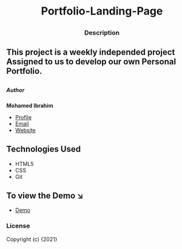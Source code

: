 # <h1 align="center">Portfolio-Landing-Page</h1>
## <h3 align="center">Description</h4>
## This project is a weekly independed project Assigned to us to develop our own Personal Portfolio.
## <h5>Author</h5>
**Mohamed Ibrahim**

- [Profile](https://github.com/moemaair "Mohamed Ibrahim")
- [Email](mailto:rageali12@gmail.com "Hi!")
- [Website](https://moemaair.github.io/Portfolio-Landing-pg/ "Welcome")

## Technologies Used

- HTML5
- CSS
- Git
## To view the Demo ↘️
- [Demo](https://moemaair.github.io/Portfolio-Landing-pg/ )

### License

Copyright (c) {2021}


  